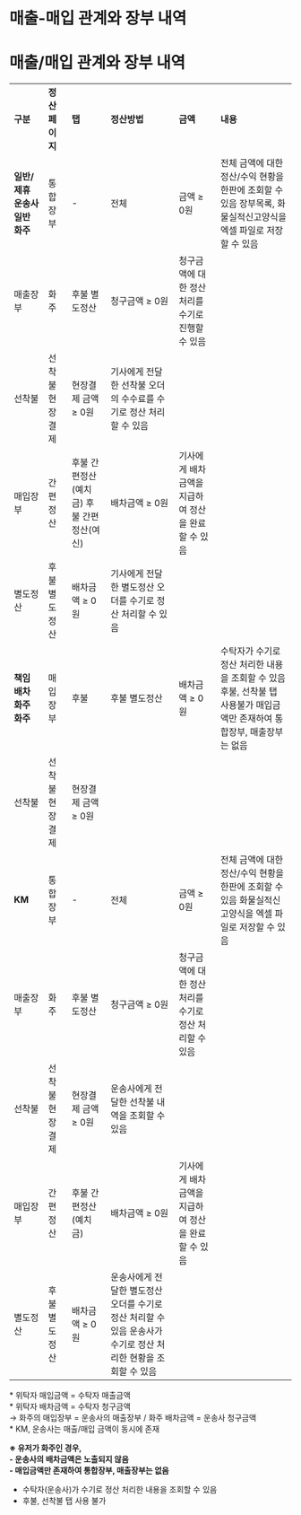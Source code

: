 # 매출-매입 관계와 장부 내역

**매출/매입 관계와 장부 내역**
===================

|  |  |  |  |  |  |
| --- | --- | --- | --- | --- | --- |
| **구분** | **정산페이지** | **탭** | **정산방법** | **금액** | **내용** |
| **일반/제휴 운송사** **일반 화주** | 통합장부 | - | 전체 | 금액 ≥ 0원 | 전체 금액에 대한 정산/수익 현황을 한판에 조회할 수 있음 장부목록, 화물실적신고양식을 엑셀 파일로 저장할 수 있음 |
| 매출장부 | 화주 | 후불 별도정산 | 청구금액 ≥ 0원 | 청구금액에 대한 정산 처리를 수기로 진행할 수 있음 |
| 선착불 | 선착불 현장결제 | 현장결제 금액 ≥ 0원 | 기사에게 전달한 선착불 오더의 수수료를 수기로 정산 처리할 수 있음 |
| 매입장부 | 간편정산 | 후불 간편정산(예치금) 후불 간편정산(여신) | 배차금액 ≥ 0원 | 기사에게 배차금액을 지급하여 정산을 완료할 수 있음 |
| 별도정산 | 후불 별도정산 | 배차금액 ≥ 0원 | 기사에게 전달한 별도정산 오더를 수기로 정산 처리할 수 있음 |
| **책임 배차 화주** **화주** | 매입장부 | 후불 | 후불 별도정산 | 배차금액 ≥ 0원 | 수탁자가 수기로 정산 처리한 내용을 조회할 수 있음 후불, 선착불 탭 사용불가 매입금액만 존재하여 통합장부, 매출장부는 없음 |
| 선착불 | 선착불 현장결제 | 현장결제 금액 ≥ 0원 |
| **KM** | 통합장부 | - | 전체 | 금액 ≥ 0원 | 전체 금액에 대한 정산/수익 현황을 한판에 조회할 수 있음 화물실적신고양식을 엑셀 파일로 저장할 수 있음 |
| 매출장부 | 화주 | 후불 별도정산 | 청구금액 ≥ 0원 | 청구금액에 대한 정산 처리를 수기로 정산 처리할 수 있음 |
| 선착불 | 선착불 현장결제 | 현장결제 금액 ≥ 0원 | 운송사에게 전달한 선착불 내역을 조회할 수 있음 |
| 매입장부 | 간편정산 | 후불 간편정산(예치금) | 배차금액 ≥ 0원 | 기사에게 배차금액을 지급하여 정산을 완료할 수 있음 |
| 별도정산 | 후불 별도정산 | 배차금액 ≥ 0원 | 운송사에게 전달한 별도정산 오더를 수기로 정산 처리할 수 있음 운송사가 수기로 정산 처리한 현황을 조회할 수 있음 |

\* 위탁자 매입금액 = 수탁자 매출금액  
\* 위탁자 배차금액 = 수탁자 청구금액  
 → 화주의 매입장부 = 운송사의 매출장부 / 화주 배차금액 = 운송사 청구금액  
\* KM, 운송사는 매출/매입 금액이 동시에 존재

**※ 유저가 화주인 경우,**  
 **- 운송사의 배차금액은 노출되지 않음**  
 **- 매입금액만 존재하여 통합장부, 매출장부는 없음**  
- 수탁자(운송사)가 수기로 정산 처리한 내용을 조회할 수 있음  
- 후불, 선착불 탭 사용 불가
